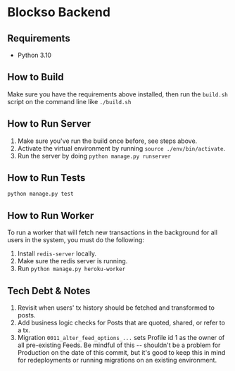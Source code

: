 # Blockso Backend

## Requirements 
 - Python 3.10

## How to Build  
Make sure you have the requirements above installed, then run the `build.sh` script on the command line like `./build.sh`

## How to Run Server  
1. Make sure you've run the build once before, see steps above.
2. Activate the virtual environment by running `source ./env/bin/activate`.
3. Run the server by doing `python manage.py runserver`  

## How to Run Tests  
`python manage.py test`

## How to Run Worker  
To run a worker that will fetch new transactions in the background for all users in the system, you must do the following:  
1. Install `redis-server` locally.
2. Make sure the redis server is running.
2. Run `python manage.py heroku-worker`

## Tech Debt & Notes  
1. Revisit when users' tx history should be fetched and transformed to posts.  
2. Add business logic checks for Posts that are quoted, shared, or refer to a tx.
3. Migration `0011_alter_feed_options_...` sets Profile id 1 as the owner of all pre-existing Feeds. Be mindful of this -- shouldn't be a problem for Production on the date of this commit, but it's good to keep this in mind for redeployments or running migrations on an existing environment.
